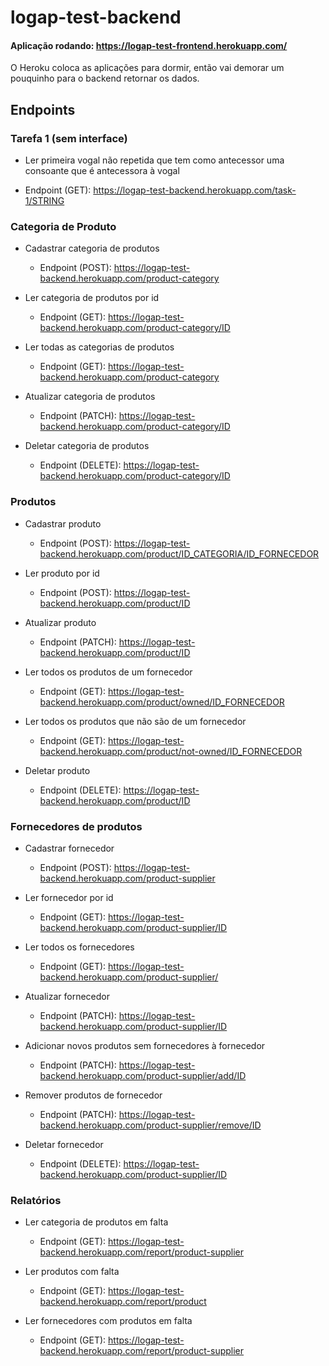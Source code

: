 # logap-test-backend
#### Aplicação rodando: https://logap-test-frontend.herokuapp.com/
  O Heroku coloca as aplicações para dormir, então vai demorar um pouquinho para o backend retornar os dados.
  
## Endpoints

### Tarefa 1 (sem interface)
  - Ler primeira vogal não repetida que tem como antecessor uma consoante que é antecessora à vogal
* Endpoint (GET): https://logap-test-backend.herokuapp.com/task-1/STRING
### Categoria de Produto

- Cadastrar categoria de produtos
    * Endpoint (POST): https://logap-test-backend.herokuapp.com/product-category
    
- Ler categoria de produtos por id
    * Endpoint (GET): https://logap-test-backend.herokuapp.com/product-category/ID
    
 - Ler todas as categorias de produtos
    * Endpoint (GET): https://logap-test-backend.herokuapp.com/product-category
   
- Atualizar categoria de produtos
    * Endpoint (PATCH): https://logap-test-backend.herokuapp.com/product-category/ID

- Deletar categoria de produtos
    * Endpoint (DELETE): https://logap-test-backend.herokuapp.com/product-category/ID

### Produtos
- Cadastrar produto
    * Endpoint (POST): https://logap-test-backend.herokuapp.com/product/ID_CATEGORIA/ID_FORNECEDOR

- Ler produto por id
    * Endpoint (POST): https://logap-test-backend.herokuapp.com/product/ID
 
- Atualizar produto
    * Endpoint (PATCH): https://logap-test-backend.herokuapp.com/product/ID

- Ler todos os produtos de um fornecedor
  * Endpoint (GET): https://logap-test-backend.herokuapp.com/product/owned/ID_FORNECEDOR

- Ler todos os produtos que não são de um fornecedor
  * Endpoint (GET): https://logap-test-backend.herokuapp.com/product/not-owned/ID_FORNECEDOR

- Deletar produto
    * Endpoint (DELETE): https://logap-test-backend.herokuapp.com/product/ID

### Fornecedores de produtos
- Cadastrar fornecedor
    * Endpoint (POST): https://logap-test-backend.herokuapp.com/product-supplier

- Ler fornecedor por id
    * Endpoint (GET): https://logap-test-backend.herokuapp.com/product-supplier/ID 
 
- Ler todos os fornecedores
    * Endpoint (GET): https://logap-test-backend.herokuapp.com/product-supplier/

- Atualizar fornecedor
    * Endpoint (PATCH): https://logap-test-backend.herokuapp.com/product-supplier/ID

- Adicionar novos produtos sem fornecedores à fornecedor
    * Endpoint (PATCH): https://logap-test-backend.herokuapp.com/product-supplier/add/ID

- Remover produtos de fornecedor
    * Endpoint (PATCH): https://logap-test-backend.herokuapp.com/product-supplier/remove/ID
    
- Deletar fornecedor
    * Endpoint (DELETE): https://logap-test-backend.herokuapp.com/product-supplier/ID
    
### Relatórios

- Ler categoria de produtos em falta
    * Endpoint (GET): https://logap-test-backend.herokuapp.com/report/product-supplier 

- Ler produtos com falta
    * Endpoint (GET): https://logap-test-backend.herokuapp.com/report/product  
  
- Ler fornecedores com produtos em falta
    * Endpoint (GET): https://logap-test-backend.herokuapp.com/report/product-supplier
